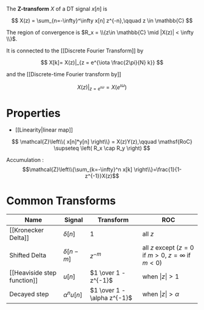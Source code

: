 The **Z-transform** $X$ of a DT signal $x[n]$ is

$$
X(z) = \sum_{n=-\infty}^\infty x[n] z^{-n},\qquad z \in \mathbb{C}
$$

The region of convergence is $R_x = \\{z\in \mathbb{C} \mid  |X(z)| < \infty \\}$.

It is connected to the [[Discrete Fourier Transform]] by

$$
X[k]= X(z)|_{z = e^{\iota \frac{2\pi}{N} k}}
$$

and the [[Discrete-time Fourier transform by]]

$$
X(z)|_{z=e^{\iota\omega}} = X(e^{\iota\omega})
$$

# Properties

* [[Linearity|linear map]]

$$
\mathcal{Z}\left\\{ x[n]*y[n] \right\\} = X(z)Y(z),\qquad \mathsf{RoC} \supseteq \left( R_x \cap R_y \right)
$$

Accumulation
: $$\mathcal{Z}\left\\{\sum_{k=-\infty}^n x[k] \right\\}=\frac{1}{1-z^{-1}}X(z)$$

# Common Transforms

|Name|Signal|Transform|ROC|
|-----|------|---------|---|
|[[Kronecker Delta]]|$\delta[n]$|1|all $z$|
|Shifted Delta|$\delta[n-m]$|$z^{-m}$|all $z$ except ($z=0$ if $m>0$, $z=\infty$ if $m < 0$)|
|[[Heaviside step function]]|$u[n]$|$1 \over 1 - z^{-1}$| when $\vert z\vert > 1$ |
|Decayed step|$\alpha^n u[n]$|$1 \over 1 - \alpha z^{-1}$| when $\vert z\vert > \alpha$ |